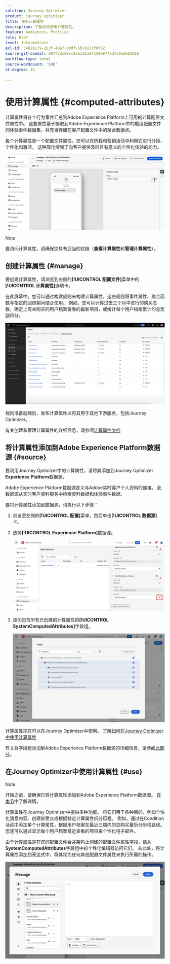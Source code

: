 ```yaml
---
solution: Journey Optimizer
product: journey optimizer
title: 使用计算属性
description: 了解如何使用计算属性。
feature: Audiences, Profiles
role: User
level: Intermediate
exl-id: 5402a179-263f-46a7-bddf-5b7017cf0f82
source-git-commit: d87f33c80cc85b1d1a87150687f6d7c9a268a016
workflow-type: tm+mt
source-wordcount: '508'
ht-degree: 1%

---
```


# 使用计算属性 {#computed-attributes}

计算属性将各个行为事件汇总到Adobe Experience Platform上可用的计算配置文件属性中。 这些属性基于摄取到Adobe Experience Platform中的启用配置文件的体验事件数据集，并充当存储在客户配置文件中的聚合数据点。

每个计算属性是一个配置文件属性，您可以在历程和营销活动中利用它进行分段、个性化和激活。 这种简化增强了向客户提供及时且有意义的个性化体验的能力。


![](../rn/assets/do-not-localize/computed-attributes.gif)


>[!NOTE]
>
>要访问计算属性，请确保您具有适当的权限（**查看计算属性**&#x200B;和&#x200B;**管理计算属性**）。

## 创建计算属性 {#manage}

要创建计算属性，请浏览到左侧的&#x200B;**[!UICONTROL 配置文件]**&#x200B;菜单中的&#x200B;**[!UICONTROL 计算属性]**&#x200B;选项卡。

在此屏幕中，您可以通过构建规则来构建计算属性，这些规则将事件属性、聚合函数与指定的回顾期间结合使用。 例如，您可以计算过去三个月中进行的购买总数，确定上周未购买的用户档案查看的最新项目，或统计每个用户档案累计的总奖励积分。

![](assets/computed-attributes.png)

规则准备就绪后，发布计算属性以将其用于其他下游服务，包括Journey Optimizer。

有关创建和管理计算属性的详细信息，请参阅[计算属性文档](https://experienceleague.adobe.com/docs/experience-platform/profile/computed-attributes/overview.html?lang=zh-Hans)

## 将计算属性添加到Adobe Experience Platform数据源 {#source}

要利用Journey Optimizer中的计算属性，请将其添加到Journey Optimizer **Experience Platform**&#x200B;数据源。

Adobe Experience Platform数据源定义与Adobe实时客户个人资料的连接。 此数据源从实时客户资料服务中检索资料数据和体验事件数据。

要将计算属性添加到数据源，请执行以下步骤：

1. 浏览至左侧的&#x200B;**[!UICONTROL 配置]**&#x200B;菜单，然后单击&#x200B;**[!UICONTROL 数据源]**&#x200B;卡。

1. 选择&#x200B;**[!UICONTROL Experience Platform]**&#x200B;数据源。

   ![](assets/computed-attributes-add.png)

1. 添加包含所有已创建的计算属性的&#x200B;**[!UICONTROL SystemComputedAttributes]**&#x200B;字段组。

   ![](assets/computed-attributes-fieldgroup.png)

计算属性现在可以在Journey Optimizer中使用。 [了解如何在Journey Optimizer中使用计算属性](#use)

有关将字段组添加到Adobe Experience Platform数据源的详细信息，请参阅[此部分](../datasource/adobe-experience-platform-data-source.md)。

## 在Journey Optimizer中使用计算属性 {#use}

>[!NOTE]
>
>开始之前，请确保已将计算属性添加到Adobe Experience Platform数据源。 [在本节](#source)中了解详情。

计算属性在Journey Optimizer中提供多种功能。 将它们用于各种目的，例如个性化消息内容、创建新受众或根据特定计算属性拆分历程。 例如，通过在Condition活动中添加单个计算属性，根据用户档案在最近三周内的总购买量拆分历程路径。 您还可以通过显示每个用户档案最近查看的项目来个性化电子邮件。

由于计算属性是在您的配置文件合并架构上创建的配置文件属性字段，请从&#x200B;**SystemComputedAttributes**&#x200B;字段组中的个性化编辑器访问它们。 从此处，将计算属性添加到表达式中，将其视为任何其他配置文件属性来执行所需的操作。

![](assets/computed-attributes-ajo.png)
